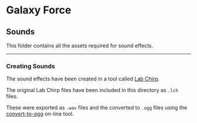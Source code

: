 # Galaxy Force


## Sounds

This folder contains all the assets required for sound effects.

***

### Creating Sounds

The sound effects have been created in a tool called [Lab Chirp](http://labbed.net/software/labchirp/).

The original Lab Chirp files have been included in this directory as `.lch` files.

These were exported as `.wav` files and the converted to `.ogg` files using the
[convert-to-ogg](https://audio.online-convert.com/convert-to-ogg) on-line tool.